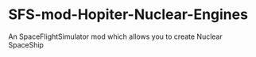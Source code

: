# SFS-mod-Hopiter-Nuclear-Engines
An SpaceFlightSimulator mod which allows you to create Nuclear SpaceShip
